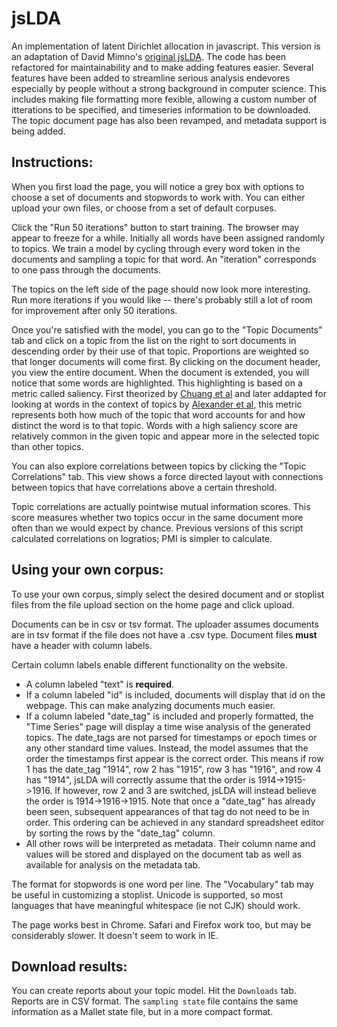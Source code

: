 jsLDA
=====

An implementation of latent Dirichlet allocation in javascript. This version is an adaptation of David Mimno's [original jsLDA](http://mimno.infosci.cornell.edu/jsLDA/jslda.html). The code has been refactored for maintainability and to make adding features easier. Several features have  been added to streamline serious analysis endevores especially by people without a strong background in computer science. This includes making file formatting more fexible, allowing a custom number of itterations to be specified, and timeseries information to be downloaded. The topic document page has also been revamped, and metadata support is being added.

Instructions:
------------

When you first load the page, you will notice a grey box with options to choose a set of documents and stopwords to work with. You can either upload your own files, or choose from a set of default corpuses.

Click the "Run 50 iterations" button to start training. The browser may appear to freeze for a while.
Initially all words have been assigned randomly to topics.
We train a model by cycling through every word token in the documents and sampling a topic for that word.
An "iteration" corresponds to one pass through the documents.

The topics on the left side of the page should now look more interesting. Run more iterations if you would like -- there's probably still a lot of room for improvement after only 50 iterations.

Once you're satisfied with the model, you can go to the "Topic Documents" tab and click on a topic from the list on the right to sort documents in descending order by their use of that topic. Proportions are weighted so that longer documents will come first. By clicking on the document header, you view the entire document. When the document is extended, you will notice that some words are highlighted. This highlighting is based on a metric called saliency. First theorized by [Chuang et al](https://www.researchgate.net/profile/Jason_Chuang2/publication/254004974_Termite_Visualization_Techniques_for_Assessing_Textual_Topic_Models/links/0deec53acbd8f46c95000000.pdf) and later addapted for looking at words in the context of topics by [Alexander et al](https://ieeexplore.ieee.org/document/7042493), this metric represents both how much of the topic that word accounts for and how distinct the word is to that topic. Words with a high saliency score are relatively common in the given topic and appear more in the selected topic than other topics.

You can also explore correlations between topics by clicking the "Topic Correlations" tab. This view shows a force directed layout with connections between topics that have correlations above a certain threshold.

Topic correlations are actually pointwise mutual information scores. This score measures whether two topics occur
in the same document more often than we would expect by chance. Previous versions of this script calculated correlations
on logratios; PMI is simpler to calculate.

Using your own corpus:
---------------------

To use your own corpus, simply select the desired document and or stoplist files from the file upload section on the home page and click upload. 

Documents can be in csv or tsv format. The uploader assumes documents are in tsv format if the file does not have a .csv type. Document files <b> must </b> have a header with column labels. 

Certain column labels enable different functionality on the website. 
- A column labeled "text" is <b>required</b>. 
- If a column labeled "id" is included, documents will display that id on the webpage. This can make analyzing documents much easier. 
- If a column labeled "date_tag" is included and properly formatted, the "Time Series" page will display a time wise analysis of the generated topics. The date_tags are not parsed for timestamps or epoch times or any other standard time values. Instead, the model assumes that the order the timestamps first appear is the correct order. This means if row 1 has the date_tag "1914", row 2 has "1915", row 3 has "1916", and row 4 has "1914", jsLDA will correctly assume that the order is 1914->1915->1916. If however, row 2 and 3 are switched, jsLDA will instead believe the order is 1914->1916->1915. Note that once a "date_tag" has already been seen, subsequent appearances of that tag do not need to be in order. This ordering can be achieved in any standard spreadsheet editor by sorting the rows by the "date_tag" column.
- All other rows will be interpreted as metadata. Their column name and values will be stored and displayed on the document tab as well as available for analysis on the metadata tab.

The format for stopwords is one word per line. The "Vocabulary" tab may be useful in customizing a stoplist. Unicode is supported, so most languages that have meaningful whitespace (ie not CJK) should work.

The page works best in Chrome. Safari and Firefox work too, but may be considerably slower. It doesn't seem to work in IE.

Download results:
----------------

You can create reports about your topic model. Hit the `Downloads` tab.
Reports are in CSV format. The `sampling state` file contains the same information as a Mallet state file, but in a more compact format. 
